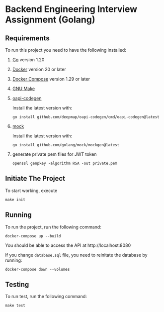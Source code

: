 # Backend Engineering Interview Assignment (Golang)

## Requirements

To run this project you need to have the following installed:

1. [Go](https://golang.org/doc/install) version 1.20
2. [Docker](https://docs.docker.com/get-docker/) version 20 or later
3. [Docker Compose](https://docs.docker.com/compose/install/) version 1.29 or later
4. [GNU Make](https://www.gnu.org/software/make/)
5. [oapi-codegen](https://github.com/deepmap/oapi-codegen)

    Install the latest version with:
    ```
    go install github.com/deepmap/oapi-codegen/cmd/oapi-codegen@latest
    ```
6. [mock](https://github.com/golang/mock)

    Install the latest version with:
    ```
    go install github.com/golang/mock/mockgen@latest
    ```
7. generate private pem files for JWT token

    ```
    openssl genpkey -algorithm RSA -out private.pem
    ```

## Initiate The Project

To start working, execute

```
make init
```

## Running

To run the project, run the following command:

```
docker-compose up --build
```

You should be able to access the API at http://localhost:8080

If you change `database.sql` file, you need to reinitate the database by running:

```
docker-compose down --volumes
```

## Testing

To run test, run the following command:

```
make test
```
